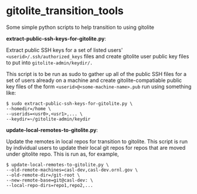 gitolite_transition_tools
=========================

Some simple python scripts to help transition to using gitolite

**extract-public-ssh-keys-for-gitolite.py**:

Extract public SSH keys for a set of listed users'
`<userid>/.ssh/authorized_keys` files and create gitolite user public key files
to put into `gitolite-admin/keydir/.`

This script is to be run as sudo to gather up all of the public SSH files for
a set of users already on a machine and create gitolite-compatiable public key
files of the form `<userid>@<some-machine-name>.pub` run using something like:
```
$ sudo extract-public-ssh-keys-for-gitolite.py \
--homedir=/home \
--userids=<usr0>,<usr1>,... \
--keydir=~/gitolite-admin/keydir
```

**update-local-remotes-to-gitolite.py**:

Update the remotes in local repos for transition to gitolite.
This script is run by individual users to update their local git repos for
repos that are moved under gitolite repo. This is run as, for example,
```
$ update-local-remotes-to-gitolite.py \
--old-remote-machines=casl-dev,casl-dev.ornl.gov \
--old-remote-dir=/git-root \
--new-remote-base=git@casl-dev: \
--local-repo-dirs=repo1,repo2,...
```







